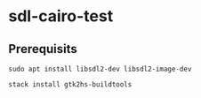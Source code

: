 # sdl-cairo-test

## Prerequisits

`sudo apt install libsdl2-dev libsdl2-image-dev`

`stack install gtk2hs-buildtools`
